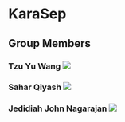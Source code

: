 # KaraSep

## Group Members
### Tzu Yu Wang             ![](https://komarev.com/ghpvc/?username=tw329&color=red)
### Sahar Qiyash            ![](https://komarev.com/ghpvc/?username=saharqiyash&color=green)
### Jedidiah John Nagarajan ![](https://komarev.com/ghpvc/?username=JedidiahJohnNagarajan&color=blue)

